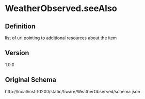 # WeatherObserved.seeAlso

## Definition
list of uri pointing to additional resources about the item

## Version
1.0.0

## Original Schema
http://localhost:10200/static/fiware/WeatherObserved/schema.json
